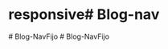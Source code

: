 # responsive#   B l o g - n a v  
 #   B l o g - N a v F i j o  
 #   B l o g - N a v F i j o  
 
